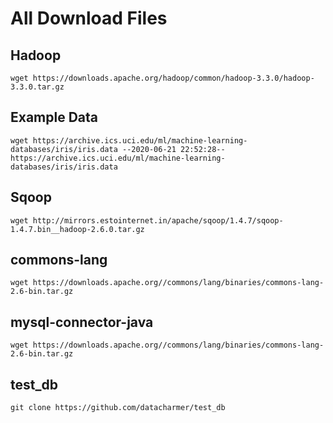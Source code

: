 # All Download Files

## Hadoop

```
wget https://downloads.apache.org/hadoop/common/hadoop-3.3.0/hadoop- 3.3.0.tar.gz
```

## Example Data

```
wget https://archive.ics.uci.edu/ml/machine-learning-databases/iris/iris.data --2020-06-21 22:52:28-- https://archive.ics.uci.edu/ml/machine-learning-databases/iris/iris.data
```

## Sqoop

```
wget http://mirrors.estointernet.in/apache/sqoop/1.4.7/sqoop-1.4.7.bin__hadoop-2.6.0.tar.gz
```

## commons-lang

```
wget https://downloads.apache.org//commons/lang/binaries/commons-lang-2.6-bin.tar.gz
```

## mysql-connector-java

```
wget https://downloads.apache.org//commons/lang/binaries/commons-lang-2.6-bin.tar.gz
```

## test_db

```
git clone https://github.com/datacharmer/test_db
```
